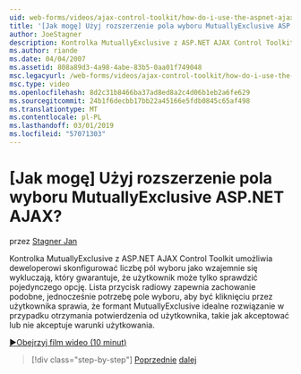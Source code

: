 ```yaml
---
uid: web-forms/videos/ajax-control-toolkit/how-do-i-use-the-aspnet-ajax-mutuallyexclusive-checkbox-extender
title: '[Jak mogę] Użyj rozszerzenie pola wyboru MutuallyExclusive ASP.NET AJAX? | Microsoft Docs'
author: JoeStagner
description: Kontrolka MutuallyExclusive z ASP.NET AJAX Control Toolkit umożliwia dla deweloperów skonfigurować liczbę pól wyboru jako wzajemnie się wykluczających, które e...
ms.author: riande
ms.date: 04/04/2007
ms.assetid: 808a89d3-4a98-4abe-83b5-0aa01f749048
msc.legacyurl: /web-forms/videos/ajax-control-toolkit/how-do-i-use-the-aspnet-ajax-mutuallyexclusive-checkbox-extender
msc.type: video
ms.openlocfilehash: 8d2c31b8466ba37ad8ed8a2c4d06b1eb2a6fe629
ms.sourcegitcommit: 24b1f6decbb17bb22a45166e5fdb0845c65af498
ms.translationtype: MT
ms.contentlocale: pl-PL
ms.lasthandoff: 03/01/2019
ms.locfileid: "57071303"
---
```

<a name="how-do-i-use-the-aspnet-ajax-mutuallyexclusive-checkbox-extender"></a>[Jak mogę] Użyj rozszerzenie pola wyboru MutuallyExclusive ASP.NET AJAX?
====================
przez [Stagner Jan](https://github.com/JoeStagner)

Kontrolka MutuallyExclusive z ASP.NET AJAX Control Toolkit umożliwia deweloperowi skonfigurować liczbę pól wyboru jako wzajemnie się wykluczają, który gwarantuje, że użytkownik może tylko sprawdzić pojedynczego opcję. Lista przycisk radiowy zapewnia zachowanie podobne, jednocześnie potrzebę pole wyboru, aby być kliknięciu przez użytkownika sprawia, że formant MutuallyExclusive idealne rozwiązanie w przypadku otrzymania potwierdzenia od użytkownika, takie jak akceptować lub nie akceptuje warunki użytkowania.

[&#9654;Obejrzyj film wideo (10 minut)](https://channel9.msdn.com/Blogs/ASP-NET-Site-Videos/how-do-i-use-the-aspnet-ajax-mutuallyexclusive-checkbox-extender)

> [!div class="step-by-step"]
> [Poprzednie](how-do-i-use-the-aspnet-ajax-maskededit-controls.md)
> [dalej](how-do-i-use-the-aspnet-ajax-nobot-control.md)
